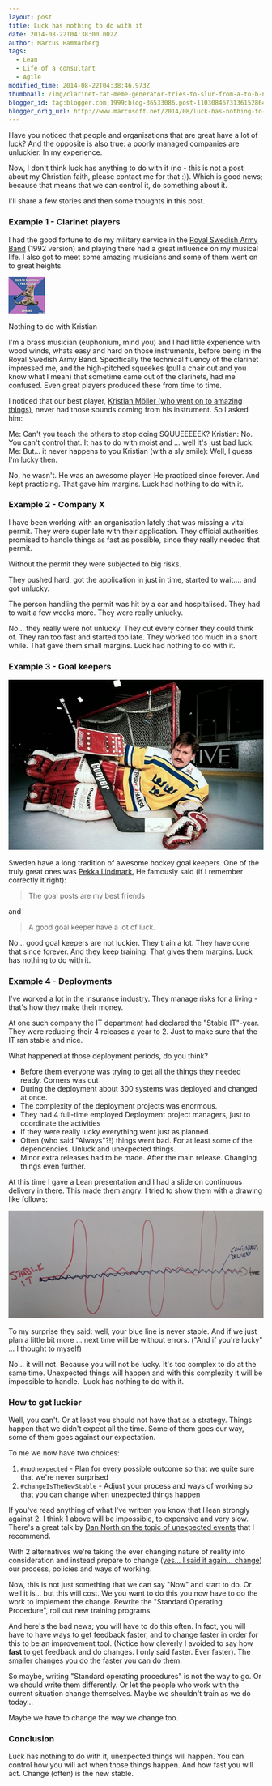 ```yaml
---
layout: post
title: Luck has nothing to do with it
date: 2014-08-22T04:38:00.002Z
author: Marcus Hammarberg
tags:
  - Lean
  - Life of a consultant
  - Agile
modified_time: 2014-08-22T04:38:46.973Z
thumbnail: /img/clarinet-cat-meme-generator-tries-to-slur-from-a-to-b-natural-squeaks-c17236.jpg
blogger_id: tag:blogger.com,1999:blog-36533086.post-1103084673136152864
blogger_orig_url: http://www.marcusoft.net/2014/08/luck-has-nothing-to-do-with-it.html
---
```


Have you noticed that people and organisations that are great have a lot of luck? And the opposite is also true: a poorly managed companies are unluckier. In my experience.

Now, I don't think luck has anything to do with it (no - this is not a post about my Christian faith, please contact me for that :)). Which is good news; because that means that we can control it, do something about it.

I'll share a few stories and then some thoughts in this post.

### Example 1 - Clarinet players

I had the good fortune to do my military service in the [Royal Swedish Army Band](http://www.forsvarsmakten.se/sv/organisation/livgardet/forsvarsmusiken/armens-musikkar/) (1992 version) and playing there had a great influence on my musical life. I also got to meet some amazing musicians and some of them went on to great heights.

![Clarinet Cat](/img/clarinet-cat-meme-generator-tries-to-slur-from-a-to-b-natural-squeaks-c17236.jpg)

Nothing to do with Kristian

I'm a brass musician (euphonium, mind you) and I had little experience with wood winds, whats easy and hard on those instruments, before being in the Royal Swedish Army Band. Specifically the technical fluency of the clarinet impressed me, and the high-pitched squeekes (pull a chair out and you know what I mean) that sometime came out of the clarinets, had me confused. Even great players produced these from time to time.

I noticed that our best player, [Kristian Möller (who went on to amazing things)](http://www.sverigesradiobutiken.se/kristian-moller-klarinette/127-0), never had those sounds coming from his instrument.
So I asked him:

Me: Can't you teach the others to stop doing SQUUEEEEEK?
Kristian: No. You can't control that. It has to do with moist and ... well it's just bad luck.
Me: But... it never happens to you
Kristian (with a sly smile): Well, I guess I'm lucky then.

No, he wasn't. He was an awesome player. He practiced since forever. And kept practicing. That gave him margins. Luck had nothing to do with it.

### Example 2 - Company X

I have been working with an organisation lately that was missing a vital permit. They were super late with their application. They official authorities promised to handle things as fast as possible, since they really needed that permit.

Without the permit they were subjected to big risks.

They pushed hard, got the application in just in time, started to wait.... and got unlucky.

The person handling the permit was hit by a car and hospitalised. They had to wait a few weeks more. They were really unlucky.

No... they really were not unlucky. They cut every corner they could think of. They ran too fast and started too late. They worked too much in a short while. That gave them small margins. Luck had nothing to do with it.

### Example 3 - Goal keepers

![Peter "Pekka" Lindmark](/img/pekka.jpg)

Sweden have a long tradition of awesome hockey goal keepers. One of the truly great ones was [Pekka Lindmark.](http://en.wikipedia.org/wiki/Peter_Lindmark) He famously said (if I remember correctly it right):

> The goal posts are my best friends

and

> A good goal keeper have a lot of luck.

No... good goal keepers are not luckier. They train a lot. They have done that since forever. And they keep training. That gives them margins. Luck has nothing to do with it.

### Example 4 - Deployments

I've worked a lot in the insurance industry. They manage risks for a living - that's how they make their money.

At one such company the IT department had declared the "Stable IT"-year. They were reducing their 4 releases a year to 2. Just to make sure that the IT ran stable and nice.

What happened at those deployment periods, do you think?  

- Before them everyone was trying to get all the things they needed ready. Corners was cut
- During the deployment about 300 systems was deployed and changed at once.
- The complexity of the deployment projects was enormous.
- They had 4 full-time employed Deployment project managers, just to coordinate the activities
- If they were really lucky everything went just as planned.
- Often (who said "Always"?!) things went bad. For at least some of the dependencies. Unluck and unexpected things.
- Minor extra releases had to be made. After the main release. Changing things even further.

At this time I gave a Lean presentation and I had a slide on continuous delivery in there. This made them angry. I tried to show them with a drawing like follows:

![Continuous Delivery vs Stable IT](/img/cd_versus_stable_it.jpg)

To my surprise they said: well, your blue line is never stable. And if we just plan a little bit more ... next time will be without errors.
("And if you're lucky" ... I thought to myself)

No... it will not. Because you will not be lucky. It's too complex to do at the same time. Unexpected things will happen and with this complexity it will be impossible to handle.  Luck has nothing to do with it.

### How to get luckier

Well, you can't. Or at least you should not have that as a strategy.
Things happen that we didn't expect all the time. Some of them goes our way, some of them goes against our expectation.

To me we now have two choices:

1. `#noUnexpected` - Plan for every possible outcome so that we quite sure that we're never surprised
2. `#changeIsTheNewStable` - Adjust your process and ways of working so that you can change when unexpected things happen

If you've read anything of what I've written you know that I lean
strongly against 2. I think 1 above will be impossible, to expensive
and very slow. There's a great talk by [Dan North on the
topic of unexpected events](https://vimeo.com/86396740) that I recommend.

With 2 alternatives we're taking the ever changing nature of reality
into consideration and instead prepare to change
([yes... I said it again... change](http://www.marcusoft.net/2013/10/YesITalkAboutChange.html)) our process,
policies and ways of working.

Now, this is not just something that we can say "Now" and start to do.
Or well it is... but this will cost. We you want to do this you now have
to do the work to implement the change. Rewrite the "Standard Operating
Procedure", roll out new training programs.

And here's the bad news; you will have to do this often. In fact, you
will have to have ways to get feedback faster, and to change faster in
order for this to be an improvement tool. (Notice how cleverly I avoided
to say how **fast** to get feedback and do changes. I only said faster.
Ever faster). The smaller changes you do the faster you can do them.

So maybe, writing "Standard operating procedures" is not the way to go.
Or we should write them differently. Or let the people who work with the
current situation change themselves. Maybe we shouldn't train as we do
today...

Maybe we have to change the way we change too.

### Conclusion

Luck has nothing to do with it, unexpected things will happen. You can
control how you will act when those things happen. And how fast you will act. Change (often) is the new stable.
